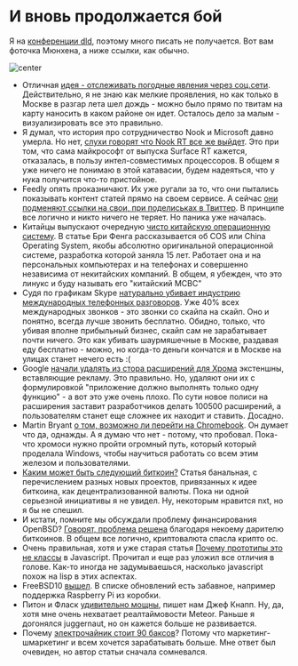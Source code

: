 # И вновь продолжается бой

Я на [конференции dld](http://dld-conference.com), поэтому много писать не получается. Вот вам фоточка Мюнхена, а ниже ссылки, как обычно.

![center](http://img-fotki.yandex.ru/get/9814/9320383.d/0_97c43_ffb9c17a_orig)

* Отличная [идея - отслеживать погодные явления через соц.сети](http://blog.geniusly.co/tracking-weather-through-social-media-analytics/). Действительно, я не знаю как мелкие проявления, но как только в Москве в разгар лета шел дождь - можно было прямо по твитам на карту наносить в каком районе он идет. Осталось дело за малым - визуализировать все это правильно.
* Я думал, что история про сотрудничество Nook и Microsoft давно умерла. Но нет, [слухи говорят что Nook RT все же выйдет](http://www.the-digital-reader.com/2014/01/10/nook-rt-lives-nook-dead/#.Uty1oT17ZL8). Это при том, что сама майкрософт от выпуска Surface RT кажется, отказалась, в пользу интел-совместимых процессоров. В общем я уже ничего не понимаю в этой катавасии, будем надеяться, что у нука получится что-то пристойное.
* Feedly опять проказничают. Их уже ругали за то, что они пытались показывать контент статей прямо на своем сервисе. А сейчас [они подменяют ссылки на свои, при поделиськах в Твиттер](http://www.the-digital-reader.com/2014/01/18/feedly-found-new-way-steal-page-views-publishers/#.UtxJoT17ZL8). В принципе все логично и никто ничего не теряет. Но паника уже началась.
* Китайцы выпускают очередную [чисто китайскую операционную систему](http://sinosphere.blogs.nytimes.com/2014/01/17/china-unveils-new-native-operating-system/). В статье Бри Фенга рассказывается об COS или China Operating System, якобы абсолютно оригинальной операционной системе, разработка которой заняла 15 лет. Работает она и на персональных компьютерах и на телефонах и совершенно независима от некитайских компаний. В общем, я убежден, что это линукс и буду называть его "китайский МСВС"
* Судя по графикам Skype [натурально убивает индустрию международных телефонных разговоров](http://blogs.wsj.com/corporate-intelligence/2014/01/15/skypes-incredible-rise-in-one-image/). Уже 40% всех международных звонков - это звонки со скайпа на скайп. Оно и понятно, всегда лучше звонить бесплатно. Обидно, только, что убивая вполне прибыльный бизнес, скайп сам не зарабатывает почти ничего. Это как убивать шаурмяшечные в Москве, раздавая еду бесплатно - можно, но когда-то деньги кончатся и в Москве на улицах станет нечего есть :(
* Google [начали удалять из стора расширений для Хрома](http://news.cnet.com/8301-1023_3-57617467-93/google-discards-extensions-that-force-feed-users-ads-in-chrome/) экстеншны, вставляющие рекламу. Это правильно. Но, удаляют они их с формулировкой "приложение должно выполнять только одну функцию" - а вот это уже очень плохо. По сути новое полиси на расширения заставит разработчиков делать 100500 расширений, а пользователям станет еще сложнее их находит и ставить. Досадно.
* Martin Bryant [о том, возможно ли перейти на Chromebook](http://thenextweb.com/google/2014/01/18/beyond-chromebooks-google-could-make-almost-everyone-chrome-os-user/#!sEnsX). Он думает что да, однажды. А я думаю что нет - потому, что пробовал. Пока-что хромоси нужно пройти огромный путь, который который проделала Windows, чтобы научиться работать со всем этим железом и пользователями.
* [Каким может быть следующий биткоин?](http://voices.yahoo.com/bitcoin-20-explained-colored-coins-vs-mastercoin-vs-12475857.html) Статья банальная, с перечислением разных новых проектов, привязанных к идее биткоина, как децентрализованной валюты. Пока ни одной серьезной инициативы я не увидел. Ну, некоторым нравится nxt, но я бы не спешил.
* И кстати, помните мы обсуждали проблему финансирования OpenBSD? [Говорят, проблема решена](http://www.thedrinkingrecord.com/2014/01/19/romanian-billionaire-saves-openbsd/) благодаря некоему дарителю биткоинов. В общем все логично, криптовалюта спасла крипто ос.
* Очень правильная, хотя и уже старая статья [Почему прототипы это не классы](http://raganwald.com/2014/01/19/prototypes-are-not-classes.html) в Javascript. Прочитал и еще раз уложил все отличия в голове. Как-то иногда не задумываешься, насколько javascript похож на lisp в этих аспектах. 
* FreeBSD10 [вышел](https://wiki.freebsd.org/WhatsNew/FreeBSD10). В списке обновлений есть забавное, например поддержка Raspberry Pi из коробки. 
* Питон и Фласк [удивительно мощны](http://jeffknupp.com/blog/2014/01/18/python-and-flask-are-ridiculously-powerful/), пишет нам Джеф Кнапп. Ну, да, хотя мне очень нехватает реалтаймовости Meteor. Раньше я догонялся juggernaut, но он кажется больше не развивается. 
* Почему [электрочайник стоит 90 баксов](http://blog.chewxy.com/2014/01/20/why-does-a-good-kettle-cost-90)? Потому что маркетинг-шмаркетинг и всем хочется зарабатывать больше. Мне ответ был очевиден, но автор статьи сначала сомневался. 
